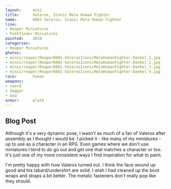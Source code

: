 ```yaml
---
layout:     mini
title:      Valeros, Iconic Male Human Fighter
name:       6001 Valeros, Iconic Male Human Fighter
line:       
- Reaper Miniatures
- Pathfinder Miniatures
painted:    2010
categories:
- Reaper Miniatures
photos:
- minis/reaper/Reaper6001-ValerosIconicMaleHumanFighter-Dankel_1.jpg
- minis/reaper/Reaper6001-ValerosIconicMaleHumanFighter-Dankel_2.jpg
- minis/reaper/Reaper6001-ValerosIconicMaleHumanFighter-Dankel_3.jpg
- minis/reaper/Reaper6001-ValerosIconicMaleHumanFighter-Dankel_4.jpg
race:       human
weapons:    
- sword
- dagger
- bow
armor:      plate
---
```


## Blog Post

Although it's a very dynamic pose, I wasn't as much of a fan of Valeros after assembly as I thought I would be.  I picked it - like many of my miniatures - up to use as a character in an RPG.  Even games where we don't use miniatures I tend to do go out and get one that matches a character or too.  It's just one of my more consistent ways I find inspiration for what to paint.

I'm pretty happy with how Valeros turned out.  I think the face wound up good and his tabard/undershirt are solid.  I wish I had cleaned up the boot wraps and straps a bit better.  The metalic fasteners don't really pop like they should.